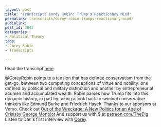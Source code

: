 ```yaml
---
layout: post
title: "Transcript: Corey Robin: Trump's Reactionary Mind"
permalink: transcripts/corey-robin-trumps-reactionary-mind/
audiolink: 
post_id: 3045
categories: 
- Political Theory
tags: 
- Corey Robin
- Transcripts

---
```

Read the transcript [here](https://jacobinmag.com/2017/11/trump-corey-robin-reactionary-mind-interview)

@CoreyRobin points to a tension that has defined conservatism from the  get-go, between two competing conceptions of virtue and nobility: one  defined by political and military distinction and another by  entrepreneurial  acumen and accumulated wealth. Robin parses how Trump  fits into this dynamic history, in part by taking a look back to seminal conservative thinkers like Edmund Burke and Friedrich Hayek. Thanks to  our sponsors at Verso. Check out [Out of the Wreckage: A New Politics for an Age of Crisisby George Monbiot](versobooks.com/books/2571-out-of-the-wreckage) And support us with $ at [patreon.com/TheDig](http://www.patreon.com/TheDig)  Listen to Dan's first interview with [Corey](https://thedigradio.com/podcast/corey-robin-trumps-reactionary-mind/).